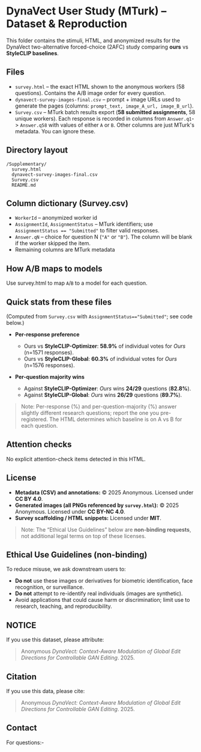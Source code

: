 # DynaVect User Study (MTurk) – Dataset & Reproduction

This folder contains the stimuli, HTML, and anonymized results for the DynaVect two-alternative forced-choice (2AFC) study comparing **ours** vs **StyleCLIP baselines**.

## Files
- `survey.html` – the exact HTML shown to the anonymous workers (58 questions). Contains the A/B image order for every question.
- `dynavect-survey-images-final.csv` – prompt + image URLs used to generate the pages (columns: `prompt_text, image_A_url, image_B_url`).
- `Survey.csv` – MTurk batch results export (**58 submitted assignments**, 58 unique workers). Each response is recorded in columns from `Answer.q1`-> `Answer.q58` with values of either `A` or `B`. Other columns are just MTurk's metadata. You can ignore these.


## Directory layout
```
/Supplementary/
  survey.html
  dynavect-survey-images-final.csv
  Survey.csv
  README.md
```

## Column dictionary (Survey.csv)
- `WorkerId` – anonymized worker id
- `AssignmentId`, `AssignmentStatus` – MTurk identifiers; use `AssignmentStatus == "Submitted"` to filter valid responses.
- `Answer.qN` – choice for question N (`"A"` or `"B"`). The column will be blank if the worker skipped the item.
- Remaining columns are MTurk metadata

## How A/B maps to models
Use survey.html to map `A`/`B` to a model for each question.

## Quick stats from these files
(Computed from `Survey.csv` with `AssignmentStatus=="Submitted"`; see code below.)

- **Per-response preference**
  - Ours vs **StyleCLIP-Optimizer**: **58.9%** of individual votes for *Ours* (n=1571 responses).
  - Ours vs **StyleCLIP-Global**: **60.3%** of individual votes for *Ours* (n=1576 responses).

- **Per-question majority wins**
  - Against **StyleCLIP-Optimizer**: *Ours* wins **24/29** questions (**82.8%**).
  - Against **StyleCLIP-Global**: *Ours* wins **26/29** questions (**89.7%**).

> Note: Per-response (%) and per-question-majority (%) answer slightly different research questions; report the one you pre-registered. The HTML determines which baseline is on A vs B for each question.

## Attention checks
No explicit attention-check items detected in this HTML.

## License

- **Metadata (CSV) and annotations:** © 2025 Anonymous. Licensed under **CC BY 4.0**.
- **Generated images (all PNGs referenced by `survey.html`):** © 2025 Anonymous. Licensed under **CC BY-NC 4.0**.
- **Survey scaffolding / HTML snippets:** Licensed under **MIT**.

> Note: The “Ethical Use Guidelines” below are **non-binding requests**, not additional legal terms on top of these licenses.

## Ethical Use Guidelines (non-binding)
To reduce misuse, we ask downstream users to:
- **Do not** use these images or derivatives for biometric identification, face recognition, or surveillance.
- **Do not** attempt to re-identify real individuals (images are synthetic).
- Avoid applications that could cause harm or discrimination; limit use to research, teaching, and reproducibility.

## NOTICE
If you use this dataset, please attribute:
> Anonymous *DynaVect: Context-Aware Modulation of Global Edit Directions for Controllable GAN Editing*. 2025.

## Citation
If you use this data, please cite:  
> Anonymous *DynaVect: Context-Aware Modulation of Global Edit Directions for Controllable GAN Editing*. 2025.

## Contact
For questions:-
